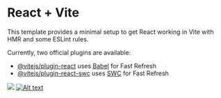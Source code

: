 # React + Vite

This template provides a minimal setup to get React working in Vite with HMR and some ESLint rules.

Currently, two official plugins are available:

- [@vitejs/plugin-react](https://github.com/vitejs/vite-plugin-react/blob/main/packages/plugin-react/README.md) uses [Babel](https://babeljs.io/) for Fast Refresh
- [@vitejs/plugin-react-swc](https://github.com/vitejs/vite-plugin-react-swc) uses [SWC](https://swc.rs/) for Fast Refresh

[![](https://mark-down-videos.deta.dev/youtube/8CbYS6R0ZQk)](https://youtu.be/8CbYS6R0ZQk)
[![Alt text](https://img.youtube.com/vi/8CbYS6R0ZQk/0.jpg)](https://www.youtube.com/watch?v=8CbYS6R0ZQk)
